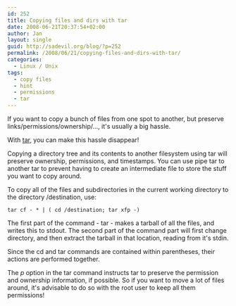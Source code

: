 ```yaml
---
id: 252
title: Copying files and dirs with tar
date: 2008-06-21T20:37:54+02:00
author: Jan
layout: single
guid: http://sadevil.org/blog/?p=252
permalink: /2008/06/21/copying-files-and-dirs-with-tar/
categories:
  - Linux / Unix
tags:
  - copy files
  - hint
  - permissions
  - tar
---
```

If you want to copy a bunch of files from one spot to another, but preserve links/permissions/ownership/..., it's usually a big hassle.

With [tar](http://en.wikipedia.org/wiki/Tar_(file_format)), you can make this hassle disappear!

Copying a directory tree and its contents to another filesystem using tar will preserve ownership, permissions, and timestamps. You can use pipe tar to another tar to prevent having to create an intermediate file to store the stuff you want to copy around.

To copy all of the files and subdirectories in the current working directory to the directory /destination, use: 

`tar cf - * | ( cd /destination; tar xfp -)`

The first part of the command - tar - makes a tarball of all the files, and writes this to stdout. The second part of the command part will first change directory, and then extract the tarball in that location, reading from it's stdin. 

Since the cd and tar commands are contained within parentheses, their actions are performed together. 

The _p_ option in the tar command instructs tar to preserve the permission and ownership information, if possible. So if you want to move a lot of files around, it's advisable to do so with the root user to keep all them permissions!
